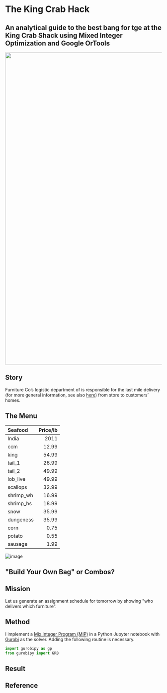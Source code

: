 # The King Crab Hack
## An analytical guide to the best bang for tge at the King Crab Shack using Mixed Integer Optimization and Google OrTools

<img src="images/LMD_Designer_1.png" width="1000" >

## Story
Furniture Co’s logistic department of is responsible for the last mile delivery (for more general information, see also [here](https://onfleet.com/blog/what-is-last-mile-delivery/)) from store to customers’ homes. 

## The Menu

| Seafood | Price/lb | 
| :------ | ---: | 
| India   | 2011 |   
| ccm	    |12.99|
| king	    |	54.99|
| tail_1	    |	26.99|
| tail_2	    |	49.99|
| lob_live	    |	49.99|
| scallops	    |	32.99|
| shrimp_wh	|16.99|
| shrimp_hs	|18.99|
| snow|	35.99|
| dungeness	|35.99|
| corn|	0.75|
| potato	|0.55|
| sausage	|1.99|

![image](https://github.com/xweih/kcs/assets/67345731/fe859d2e-e3fd-4132-87e8-854944e5df05)


## "Build Your Own Bag" or Combos? 


## Mission
Let us generate an assignment schedule for tomorrow by showing "who delivers which furniture". 

## Method
I implement a [Mix Integer Program (MIP)](https://en.wikipedia.org/wiki/Integer_programming) in a Python Jupyter notebook with [Gurobi](https://www.gurobi.com/) as the solver. Adding the following routine is necessary. 

```javascript
import gurobipy as gp
from gurobipy import GRB  
```
 
## Result


## Reference



